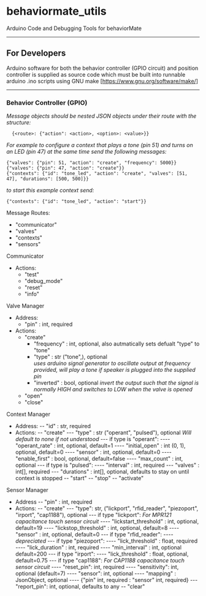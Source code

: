 # behaviormate_utils
Arduino Code and Debugging Tools for behaviorMate


---

## For Developers

Arduino software for both the behavior controller (GPIO circuit) and position
controller is supplied as source code which must be built into runnable arduino
.ino scripts using GNU make [https://www.gnu.org/software/make/]


---
### Behavior Controller (GPIO)

*Message objects should be nested JSON objects under their route with the structure:*
```
  {<route>: {"action": <action>, <option>: <value>}}
```
*For example to configure a context that plays a tone (pin 51) and turns on an LED (pin 47)
at the same time send the following messages:*
```
{"valves": {"pin": 51, "action": "create", "frequency": 5000}}
{"valves": {"pin": 47, "action": "create"}}
{"contexts": {"id": "tone_led", "action": "create", "valves": [51, 47], "durations": [500, 500]}}
```
*to start this example context send:*
```
{"contexts": {"id": "tone_led", "action": "start"}}
```

Message Routes:
- "communicator"
- "valves"
- "contexts"
- "sensors"

Communicator
- Actions:
  - "test"
  - "debug_mode"
  - "reset"
  - "info"

Valve Manager
- Address:
  - "pin" : int, required
- Actions:
  - "create"
    - "frequency" : int, optional, also autmatically sets defualt "type" to "tone"
    - "type" : str ("tone",), optional  
       *uses arduino signal generator to oscillate output at frequency provided, will play a tone if speaker is plugged into the supplied pin* 
    - "inverted" : bool, optional
      *invert the output such that the signal is normally HIGH and switches to LOW when the valve is opened*
  - "open"
  - "close"

Context Manager
 - Address:
  -- "id" : str, required
 - Actions:
  -- "create"
   --- "type" : str ("operant", "pulsed"), optional
       *Will default to none if not understood*
   --- if type is "operant":
    ---- "operant_rate" : int, optional, default=1
    ---- "initial_open" : int (0, 1), optional, default=0
    ---- "sensor" : int, optional, default=0
    ---- "enable_first" : bool, optional, default=false
    ---- "max_count" : int, optional
   --- if type is "pulsed":
    ---- "interval" : int, required
   --- "valves" : int[], required
   --- "durations" : int[], optional, defaults to stay on until context is stopped
  -- "start"
  -- "stop"
  -- "activate"

Sensor Manager
 - Address
  -- "pin" : int, required
 - Actions:
  -- "create"
   --- "type": str, ("lickport", "rfid_reader", "piezoport", "irport", "cap1188"), optional
    --- if type "lickport":
     *For MPR121 capacitance touch sensor circuit*
     ---- "lickstart_threshold" : int, optional, default=19
     ---- "lickstop_threshold" : int, optional, default=8
     ---- "sensor" : int, optional, default=0
    --- if type "rfid_reader":
     ---- *depreciated*
    --- if type "piezoport":
    ---- "lick_threshold" : float, required
    ---- "lick_duration" : int, required
    ---- "min_interval" : int, optional default=200
    --- if type "irport":
    ---- "lick_threshold" : float, optional, default=0.75
    --- if type "cap1188":
    *For CAP1188 capacitance touch sensor circuit*
    ---- "reset_pin": int, required
    ---- "sensitivity": int, optional (default=7)
    ---- "sensor": int, optional
    ---- "mapping" : JsonObject, optional
    ---- {"pin" int, required : "sensor" int, required}
    --- "report_pin": int, optional, defaults to any
  -- "clear"
